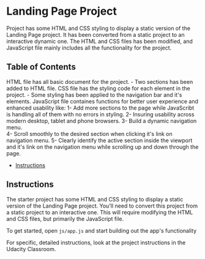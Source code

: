 # Landing Page Project

Project has some HTML and CSS styling to display a static version of the Landing Page project. It has been converted from a static project to an interactive dynamic one. The HTML and CSS files has been modified, and JavaScript file mainly includes all the functionality for the project.

## Table of Contents

HTML file has all basic document for the project.
    - Two sections has been added to HTML file.
CSS file has the styling code for each element in the project.
    - Some styling has been applied to the navigation bar and it's elements.
JavaScript file containes functions for better user experience and enhanced usability like:
    1- Add more sections to the page while JavaScribt is handling all of them with no errors in styling.
    2- Insuring usability across modern desktop, tablet and phone browsers.
    3- Build a dynamic navigation menu.  
    4- Scroll smoothly to the desired section when clicking it's link on navigation menu.
    5- Clearly identify the active section inside the viewport and it's link on the navigation menu while scrolling up and down through the page.
      



* [Instructions](#instructions)

## Instructions

The starter project has some HTML and CSS styling to display a static version of the Landing Page project. You'll need to convert this project from a static project to an interactive one. This will require modifying the HTML and CSS files, but primarily the JavaScript file.

To get started, open `js/app.js` and start building out the app's functionality

For specific, detailed instructions, look at the project instructions in the Udacity Classroom.
